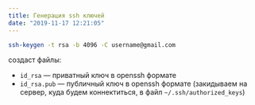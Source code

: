 ```yaml
---
title: Генерация ssh ключей
date: "2019-11-17 12:21:05"
---
```


```bash
ssh-keygen -t rsa -b 4096 -C username@gmail.com
```

создаст файлы:

- `id_rsa` — приватный ключ в openssh формате
- `id_rsa.pub` — публичный ключ в openssh формате (закидываем на сервер, куда будем коннектиться, в файл `~/.ssh/authorized_keys`)
